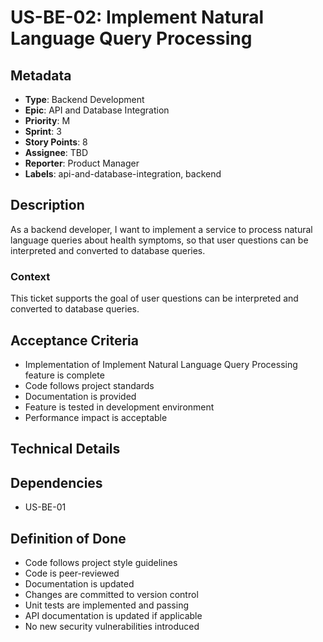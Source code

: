 # US-BE-02: Implement Natural Language Query Processing

## Metadata
- **Type**: Backend Development
- **Epic**: API and Database Integration
- **Priority**: M
- **Sprint**: 3
- **Story Points**: 8
- **Assignee**: TBD
- **Reporter**: Product Manager
- **Labels**: api-and-database-integration, backend

## Description
As a backend developer, I want to implement a service to process natural language queries about health symptoms, so that user questions can be interpreted and converted to database queries.

### Context
This ticket supports the goal of user questions can be interpreted and converted to database queries.

## Acceptance Criteria
- Implementation of Implement Natural Language Query Processing feature is complete
- Code follows project standards
- Documentation is provided
- Feature is tested in development environment
- Performance impact is acceptable

## Technical Details

## Dependencies
- US-BE-01

## Definition of Done
- Code follows project style guidelines
- Code is peer-reviewed
- Documentation is updated
- Changes are committed to version control
- Unit tests are implemented and passing
- API documentation is updated if applicable
- No new security vulnerabilities introduced
